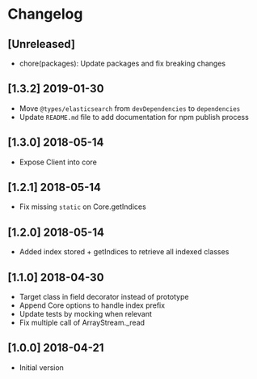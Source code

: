# Changelog

## [Unreleased]
- chore(packages): Update packages and fix breaking changes

## [1.3.2] 2019-01-30

- Move `@types/elasticsearch` from `devDependencies` to `dependencies`
- Update `README.md` file to add documentation for npm publish process

## [1.3.0] 2018-05-14

- Expose Client into core

## [1.2.1] 2018-05-14

- Fix missing `static` on Core.getIndices

## [1.2.0] 2018-05-14

- Added index stored + getIndices to retrieve all indexed classes

## [1.1.0] 2018-04-30

- Target class in field decorator instead of prototype
- Append Core options to handle index prefix
- Update tests by mocking when relevant
- Fix multiple call of ArrayStream._read

## [1.0.0] 2018-04-21

- Initial version
